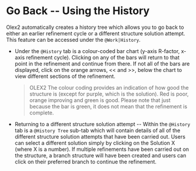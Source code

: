 # Go Back -- Using the History
Olex2 automatically creates a history tree which allows you to go back to either an earlier refinement cycle or a different structure solution attempt. This feature can be accessed under the `@Work|History`.

- Under the `@History` tab is a colour-coded bar chart (y-axis R-factor, x-axis refinement cycle). Clicking on any of the bars will return to that point in the refinement and continue from there. If not all of the bars are displayed, click on the orange arrows, << and >>, below the chart to view different sections of the refinement.

    >OLEX2 The colour coding provides an indication of how good the structure is (except for purple, which is the solution). Red is poor, orange improving and green is good. Please note that just because the bar is green, it does not mean that the refinement is complete.

- Returning to a different structure solution attempt -- Within the `@History` tab is a `@History Tree` sub-tab which will contain details of all of the different structure solution attempts that have been carried out. Users can select a different solution simply by clicking on the Solution X (where X is a number). If multiple refinements have been carried out on the structure, a branch structure will have been created and users can click on their preferred branch to continue the refinement.
